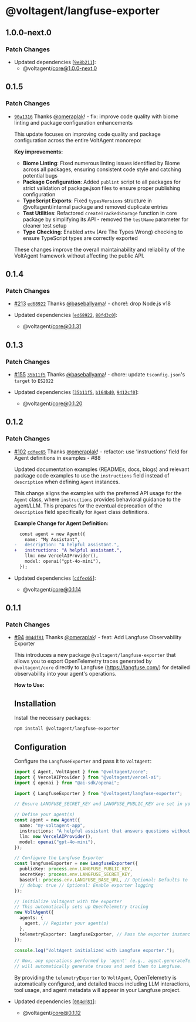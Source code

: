 # @voltagent/langfuse-exporter

## 1.0.0-next.0

### Patch Changes

- Updated dependencies [[`9e8b211`](https://github.com/VoltAgent/voltagent/commit/9e8b2119a783942f114459f0a9b93e645727445e)]:
  - @voltagent/core@1.0.0-next.0

## 0.1.5

### Patch Changes

- [`90a1316`](https://github.com/VoltAgent/voltagent/commit/90a131622a876c0d91e1b9046a5e1fc143fef6b5) Thanks [@omeraplak](https://github.com/omeraplak)! - fix: improve code quality with biome linting and package configuration enhancements

  This update focuses on improving code quality and package configuration across the entire VoltAgent monorepo:

  **Key improvements:**
  - **Biome Linting**: Fixed numerous linting issues identified by Biome across all packages, ensuring consistent code style and catching potential bugs
  - **Package Configuration**: Added `publint` script to all packages for strict validation of package.json files to ensure proper publishing configuration
  - **TypeScript Exports**: Fixed `typesVersions` structure in @voltagent/internal package and removed duplicate entries
  - **Test Utilities**: Refactored `createTrackedStorage` function in core package by simplifying its API - removed the `testName` parameter for cleaner test setup
  - **Type Checking**: Enabled `attw` (Are The Types Wrong) checking to ensure TypeScript types are correctly exported

  These changes improve the overall maintainability and reliability of the VoltAgent framework without affecting the public API.

## 0.1.4

### Patch Changes

- [#213](https://github.com/VoltAgent/voltagent/pull/213) [`ed68922`](https://github.com/VoltAgent/voltagent/commit/ed68922e4c71560c2f68117064b84e874a72009f) Thanks [@baseballyama](https://github.com/baseballyama)! - chore!: drop Node.js v18

- Updated dependencies [[`ed68922`](https://github.com/VoltAgent/voltagent/commit/ed68922e4c71560c2f68117064b84e874a72009f), [`80fd3c0`](https://github.com/VoltAgent/voltagent/commit/80fd3c069de4c23116540a55082b891c4b376ce6)]:
  - @voltagent/core@0.1.31

## 0.1.3

### Patch Changes

- [#155](https://github.com/VoltAgent/voltagent/pull/155) [`35b11f5`](https://github.com/VoltAgent/voltagent/commit/35b11f5258073dd39f3032db6d9b29146f4b940c) Thanks [@baseballyama](https://github.com/baseballyama)! - chore: update `tsconfig.json`'s `target` to `ES2022`

- Updated dependencies [[`35b11f5`](https://github.com/VoltAgent/voltagent/commit/35b11f5258073dd39f3032db6d9b29146f4b940c), [`b164bd0`](https://github.com/VoltAgent/voltagent/commit/b164bd014670452cb162b388f03565db992767af), [`9412cf0`](https://github.com/VoltAgent/voltagent/commit/9412cf0633f20d6b77c87625fc05e9e216936758)]:
  - @voltagent/core@0.1.20

## 0.1.2

### Patch Changes

- [#102](https://github.com/VoltAgent/voltagent/pull/102) [`cdfec65`](https://github.com/VoltAgent/voltagent/commit/cdfec657f731fdc1b6d0c307376e3299813f55d3) Thanks [@omeraplak](https://github.com/omeraplak)! - refactor: use 'instructions' field for Agent definitions in examples - #88

  Updated documentation examples (READMEs, docs, blogs) and relevant package code examples to use the `instructions` field instead of `description` when defining `Agent` instances.

  This change aligns the examples with the preferred API usage for the `Agent` class, where `instructions` provides behavioral guidance to the agent/LLM. This prepares for the eventual deprecation of the `description` field specifically for `Agent` class definitions.

  **Example Change for Agent Definition:**

  ```diff
    const agent = new Agent({
      name: "My Assistant",
  -   description: "A helpful assistant.",
  +   instructions: "A helpful assistant.",
      llm: new VercelAIProvider(),
      model: openai("gpt-4o-mini"),
    });
  ```

- Updated dependencies [[`cdfec65`](https://github.com/VoltAgent/voltagent/commit/cdfec657f731fdc1b6d0c307376e3299813f55d3)]:
  - @voltagent/core@0.1.14

## 0.1.1

### Patch Changes

- [#94](https://github.com/VoltAgent/voltagent/pull/94) [`004df81`](https://github.com/VoltAgent/voltagent/commit/004df81fa6a23571391e6ddeba0dfe6bfea267e8) Thanks [@omeraplak](https://github.com/omeraplak)! - feat: Add Langfuse Observability Exporter

  This introduces a new package `@voltagent/langfuse-exporter` that allows you to export OpenTelemetry traces generated by `@voltagent/core` directly to Langfuse (https://langfuse.com/) for detailed observability into your agent's operations.

  **How to Use:**

  ## Installation

  Install the necessary packages:

  ```bash
  npm install @voltagent/langfuse-exporter
  ```

  ## Configuration

  Configure the `LangfuseExporter` and pass it to `VoltAgent`:

  ```typescript
  import { Agent, VoltAgent } from "@voltagent/core";
  import { VercelAIProvider } from "@voltagent/vercel-ai";
  import { openai } from "@ai-sdk/openai";

  import { LangfuseExporter } from "@voltagent/langfuse-exporter";

  // Ensure LANGFUSE_SECRET_KEY and LANGFUSE_PUBLIC_KEY are set in your environment

  // Define your agent(s)
  const agent = new Agent({
    name: "my-voltagent-app",
    instructions: "A helpful assistant that answers questions without using tools",
    llm: new VercelAIProvider(),
    model: openai("gpt-4o-mini"),
  });

  // Configure the Langfuse Exporter
  const langfuseExporter = new LangfuseExporter({
    publicKey: process.env.LANGFUSE_PUBLIC_KEY,
    secretKey: process.env.LANGFUSE_SECRET_KEY,
    baseUrl: process.env.LANGFUSE_BASE_URL, // Optional: Defaults to Langfuse Cloud
    // debug: true // Optional: Enable exporter logging
  });

  // Initialize VoltAgent with the exporter
  // This automatically sets up OpenTelemetry tracing
  new VoltAgent({
    agents: {
      agent, // Register your agent(s)
    },
    telemetryExporter: langfuseExporter, // Pass the exporter instance
  });

  console.log("VoltAgent initialized with Langfuse exporter.");

  // Now, any operations performed by 'agent' (e.g., agent.generateText(...))
  // will automatically generate traces and send them to Langfuse.
  ```

  By providing the `telemetryExporter` to `VoltAgent`, OpenTelemetry is automatically configured, and detailed traces including LLM interactions, tool usage, and agent metadata will appear in your Langfuse project.

- Updated dependencies [[`004df81`](https://github.com/VoltAgent/voltagent/commit/004df81fa6a23571391e6ddeba0dfe6bfea267e8)]:
  - @voltagent/core@0.1.12
